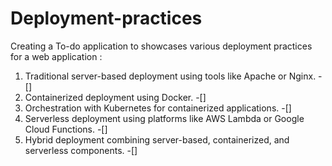 # Deployment-practices

Creating a To-do application to showcases various deployment practices for a web application :

1. Traditional server-based deployment using tools like Apache or Nginx. -[]
2. Containerized deployment using Docker. -[]
3. Orchestration with Kubernetes for containerized applications. -[]
4. Serverless deployment using platforms like AWS Lambda or Google Cloud Functions. -[]
4. Hybrid deployment combining server-based, containerized, and serverless components. -[]


